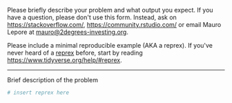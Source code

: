 Please briefly describe your problem and what output you expect. If you have a question, please don't use this form. Instead, ask on <https://stackoverflow.com/>, <https://community.rstudio.com/> or email Mauro Lepore at <mauro@2degrees-investing.org>.

Please include a minimal reproducible example (AKA a reprex). If you've never heard of a [reprex](http://reprex.tidyverse.org/) before, start by reading <https://www.tidyverse.org/help/#reprex>.

---

Brief description of the problem

```r
# insert reprex here
```

